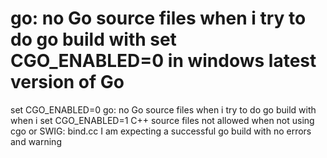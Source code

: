 
# go: no Go source files when i try to do go build with set CGO_ENABLED=0 in windows latest version of Go

set CGO_ENABLED=0
go: no Go source files when i try to do go build with
when i set CGO_ENABLED=1
C++ source files not allowed when not using cgo or SWIG: bind.cc
I am expecting a successful go build with no errors and warning

        